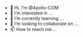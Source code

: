 - 👋 Hi, I’m @Apollo-COM
- 👀 I’m interested in ...
- 🌱 I’m currently learning ...
- 💞️ I’m looking to collaborate on ...
- 📫 How to reach me ...

<!---
Julien-apollo/Julien-apollo is a ✨ special ✨ repository because its `README.md` (this file) appears on your GitHub profile.
You can click the Preview link to take a look at your changes.
--->
